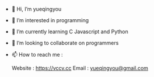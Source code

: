 - 👋 Hi, I’m yueqingyou
- 👀 I’m interested in programming
- 🌱 I’m currently learning C Javascript and Python
- 💞️ I’m looking to collaborate on programmers
- 📫 How to reach me :

    Website : https://vccv.cc
    Email : yueqingyou@gmail.com
     
